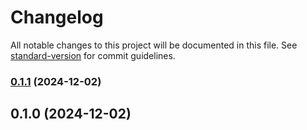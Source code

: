 # Changelog

All notable changes to this project will be documented in this file. See [standard-version](https://github.com/conventional-changelog/standard-version) for commit guidelines.

### [0.1.1](https://github.com/AntoniadisCorp/ng-wind/compare/v1.0.1...v0.1.1) (2024-12-02)

## 0.1.0 (2024-12-02)
